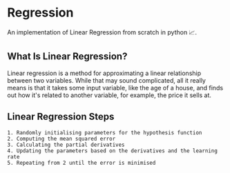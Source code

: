 # Regression
An implementation of Linear Regression from scratch in python 📈. 

## What Is Linear Regression?
Linear regression is a method for approximating a linear relationship between two variables. While that may sound complicated, all it really means is that it takes some input variable, like the age of a house, and finds out how it's related to another variable, for example, the price it sells at.
## Linear Regression Steps
    1. Randomly initialising parameters for the hypothesis function
    2. Computing the mean squared error
    3. Calculating the partial derivatives
    4. Updating the parameters based on the derivatives and the learning rate
    5. Repeating from 2 until the error is minimised

